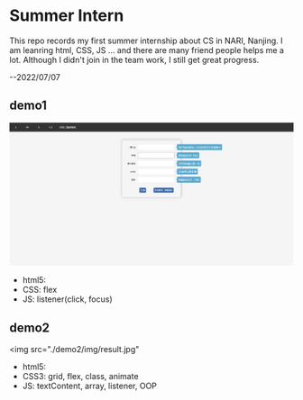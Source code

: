 # Summer Intern

This repo records my first summer internship about CS in NARI, Nanjing. 
I am leanring html, CSS, JS ... and there are many friend people helps me a lot.
Although I didn't join in the team work, I still get great progress.

--2022/07/07

## demo1
<img src="./demo1/img/result.jpg">

- html5: <div> <span>
- CSS: flex
- JS: listener(click, focus)

## demo2
<img src="./demo2/img/result.jpg"

- html5: <div> <span>
- CSS3: grid, flex, class, animate
- JS: textContent, array, listener, OOP